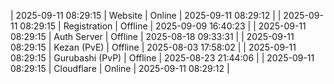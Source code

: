 | 2025-09-11 08:29:15 | Website | Online | 2025-09-11 08:29:12 |
| 2025-09-11 08:29:15 | Registration | Offline | 2025-09-09 16:40:23 |
| 2025-09-11 08:29:15 | Auth Server | Offline | 2025-08-18 09:33:31 |
| 2025-09-11 08:29:15 | Kezan (PvE) | Offline | 2025-08-03 17:58:02 |
| 2025-09-11 08:29:15 | Gurubashi (PvP) | Offline | 2025-08-23 21:44:06 |
| 2025-09-11 08:29:15 | Cloudflare | Online | 2025-09-11 08:29:12 |
